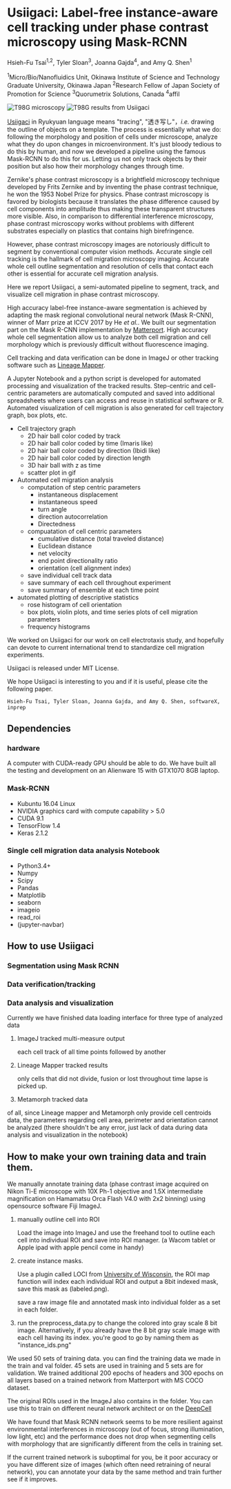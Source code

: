 # Usiigaci: Label-free instance-aware cell tracking under phase contrast microscopy using Mask-RCNN
Hsieh-Fu Tsai<sup>1,2</sup>, Tyler Sloan<sup>3</sup>, Joanna Gajda<sup>4</sup>, and Amy Q. Shen<sup>1</sup>

<sup>1</sup>Micro/Bio/Nanofluidics Unit, Okinawa Institute of Science and Technology Graduate University, Okinawa Japan
<sup>2</sup>Research Fellow of Japan Society of Promotion for Science
<sup>3</sup>Quorumetrix Solutions, Canada
<sup>4</sup>affil

![T98G microscopy](https://github.com/oist/Usiigaci/blob/master/Demo/T98Gelectrotaxis-1.gif)
![T98G results from Usiigaci](https://github.com/oist/Usiigaci/blob/master/Demo/T98Gmask-1.gif)

[Usiigaci](http://ryukyu-lang.lib.u-ryukyu.ac.jp/srnh/details.php?ID=SN03227) in Ryukyuan language means "tracing", "透き写し"，*i.e.* drawing the outline of objects on a template. The process is essentially what we do: following the morphology and position of cells under microscope, analyze what they do upon changes in microenvironment. It's just bloody tedious to do this by human, and now we developed a pipeline using the famous Mask-RCNN to do this for us. Letting us not only track objects by their position but also how their morphology changes through time. 

Zernike's phase contrast microscopy is a brightfield microscopy technique developed by Frits Zernike and by inventing the phase contrast technique, he won the 1953 Nobel Prize for physics. Phase contrast microscopy is favored by biologists because it translates the phase difference caused by cell components into amplitude thus making these transparent structures more visible. Also, in comparison to differential interference microscopy, phase contrast microscopy works without problems with different substrates especially on plastics that contains high birefringence. 

However, phase contrast microscopy images are notoriously difficult to segment by conventional computer vision methods. Accurate single cell tracking is the hallmark of cell migration microscopy imaging. Accurate whole cell outline segmentation and resolution of cells that contact each other is essential for accurate cell migration analysis. 

Here we report Usiigaci, a semi-automated pipeline to segment, track, and visualize cell migration in phase contrast microscopy.

High accuracy label-free instance-aware segmentation is achieved by adapting the mask regional convolutional neural network (Mask R-CNN), winner of Marr prize at ICCV 2017 by He *et al.*. We built our segmentation part on the Mask R-CNN implementation by [Matterport](https://github.com/matterport/Mask_RCNN). High accuracy whole cell segmentation allow us to analyze both cell migration and cell morphology which is previously difficult without fluorescence imaging. 


Cell tracking and data verification can be done in ImageJ or other tracking software such as [Lineage Mapper](https://github.com/usnistgov/Lineage-Mapper).

A Jupyter Notebook and a python script is developed for automated processing and visualization of the tracked results. Step-centric and cell-centric parameters are automatically computed and saved into additional spreadsheets where users can access and reuse in statistical software or R. Automated visualization of cell migration is also generated for cell trajectory graph, box plots, etc. 
* Cell trajectory graph
	* 2D hair ball color coded by track
	* 2D hair ball color coded by time (Imaris like)
	* 2D hair ball color coded by direction (Ibidi like)
	* 2D hair ball color coded by direction length
	* 3D hair ball with z as time 
	* scatter plot in gif
* Automated cell migration analysis
	* computation of step centric parameters
		* instantaneous displacement
		* instantaneous speed
		* turn angle
		* direction autocorrelation
		* Directedness
	* compuatation of cell centric parameters
		* cumulative distance (total traveled distance)
		* Euclidean distance
		* net velocity
		* end point directionality ratio
		* orientation (cell alignment index)
	* save individual cell track data
	* save summary of each cell throughout experiment
	* save summary of ensemble at each time point
* automated plotting of descriptive statistics
	* rose histogram of cell orientation
	* box plots, violin plots, and time series plots of cell migration parameters
	* frequency histograms

We worked on Usiigaci for our work on cell electrotaxis study, and hopefully can devote to current international trend to standardize cell migration experiments. 

Usiigaci is released under MIT License. 

We hope Usiigaci is interesting to you and if it is useful, please cite the following paper.
```
Hsieh-Fu Tsai, Tyler Sloan, Joanna Gajda, and Amy Q. Shen, softwareX, inprep
```

## Dependencies
### hardware
A computer with CUDA-ready GPU should be able to do.
We have built all the testing and development on an Alienware 15 with GTX1070 8GB laptop.

### Mask-RCNN
* Kubuntu 16.04 Linux
* NVIDIA graphics card with compute capability > 5.0
* CUDA 9.1
* TensorFlow 1.4
* Keras 2.1.2

### Single cell migration data analysis Notebook
* Python3.4+
* Numpy
* Scipy
* Pandas
* Matplotlib
* seaborn
* imageio
* read_roi
* (jupyter-navbar)

## How to use Usiigaci 
### Segmentation using Mask RCNN

### Data verification/tracking

### Data analysis and visualization
Currently we have finished data loading interface for three type of analyzed data
1. ImageJ tracked multi-measure output 

	each cell track of all time points followed by another

2. Lineage Mapper tracked results

	only cells that did not divide, fusion or lost throughout time lapse is picked up.

3. Metamorph tracked data 
	
of all, since Lineage mapper and Metamorph only provide cell centroids data, the parameters regarding cell area, perimeter and orientation cannot be analyzed (there shouldn't be any error, just lack of data during data analysis and visualization in the notebook)

## How to make your own training data and train them.
We manually annotate training data  (phase contrast image acquired on Nikon Ti-E microscope with 10X Ph-1 objective and 1.5X intermediate magnification on Hamamatsu Orca Flash V4.0 with 2x2 binning) using opensource software Fiji ImageJ.

1. manually outline cell into ROI

	Load the image into ImageJ and use the freehand tool to outline each cell into individual ROI and save into ROI manager. (a Wacom tablet or Apple ipad with apple pencil come in handy)

2. create instance masks.

	Use a plugin called LOCI from [University of Wisconsin](https://loci.wisc.edu), the ROI map function will index each individual ROI and output a 8bit indexed mask, save this mask as (labeled.png). 

	save a raw image file and annotated mask into individual folder as a set in each folder. 

3. run the preprocess_data.py to change the colored into gray scale 8 bit image. 
	Alternatively, if you already have the 8 bit gray scale image with each cell having its index. you're good to go by naming them as "instance_ids.png"


We used 50 sets of training data. you can find the training data we made in the train and val folder.
45 sets are used in training and 5 sets are for validation. We trained additional 200 epochs of headers and 300 epochs on all layers based on a trained network from Matterport with MS COCO dataset. 

The original ROIs used in the ImageJ also contains in the folder. You can use this to train on different neural network architect or on the [DeepCell](https://github.com/vanvalen/deepcell-tf)

We have found that Mask RCNN network seems to be more resilient against environmental interferences in microscopy (out of focus, strong illumination, low light, etc) and the performance does not drop when segmenting cells with morphology that are significantly different from the cells in training set.

If the current trained network is suboptimal for you, be it poor accuracy or you have different size of images (which often need retraining of neural network), you can annotate your data by the same method and train further see if it improves. 